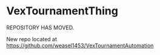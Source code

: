 # VexTournamentThing
REPOSITORY HAS MOVED.

New repo located at https://github.com/weasel1453/VexTournamentAutomation
